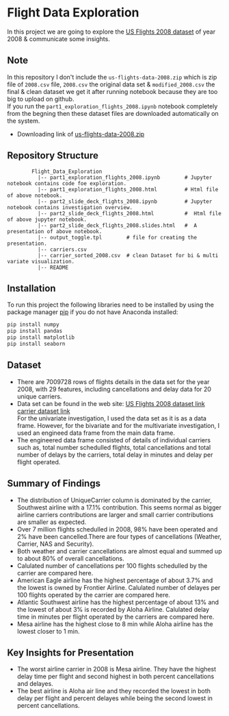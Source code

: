 # Flight Data Exploration

In this project we are going to explore the [US Flights 2008 dataset](https://www.kaggle.com/vikalpdongre/us-flights-data-2008/download) of year 2008 & communicate some insights.

## Note
In this repository I don't include the `us-flights-data-2008.zip` which is zip file of `2008.csv` file, `2008.csv` the original data set & `modified_2008.csv` the final & clean dataset we get it after running notebook because they are too big to upload on github.<br/>
If you run the `part1_exploration_flights_2008.ipynb` notebook completely from the begning then these dataset files are downloaded automatically on the system.<br/>
* Downloading link of [us-flights-data-2008.zip](https://www.kaggle.com/vikalpdongre/us-flights-data-2008/download)


## Repository Structure
~~~~~~~
        Flight_Data_Exploration
          |-- part1_exploration_flights_2008.ipynb        # Jupyter notebook contains code foe exploration.
          |-- part1_exploration_flights_2008.html         # Html file of above notebook.	      
          |-- part2_slide_deck_flights_2008.ipynb         # Jupyter notebook contains investigation overview.   
          |-- part2_slide_deck_flights_2008.html          #  Html file of above jupyter notebook.
          |-- part2_slide_deck_flights_2008.slides.html   #  A presentation of above notebook.
          |-- output_toggle.tpl        # file for creating the presentation.
          |-- carriers.csv
          |-- carrier_sorted_2008.csv  # clean Dataset for bi & multi variate visualization.
          |-- README
~~~~~~~

## Installation
To run this project the following libraries need to be installed by using the package manager [pip](https://pip.pypa.io/en/stable/) if you do not have Anaconda installed:

```python
pip install numpy
pip install pandas
pip install matplotlib
pip install seaborn
```

## Dataset
* There are 7009728 rows of flights details in the data set for the year 2008, with 29 features, including cancellations and delay data for 20 unique carriers.<br/>
* Data set can be found in the web site:
[US Flights 2008 dataset link](https://www.kaggle.com/vikalpdongre/us-flights-data-2008/download)<br/>
[carrier dataset link](http://stat-computing.org/dataexpo/2009/carriers.csv)
<br>For the univariate investigation, I used the data set as it is as a data frame. However, for the bivariate and for the multivariate investigation, I used an engineed data frame from the main data frame.<br/>
* The engineered data frame consisted of details of individual carriers such as, total number schedulled flights, total cancellations and total number of delays by the carriers, total delay in minutes and delay per flight operated.

## Summary of Findings
* The distribution of UniqueCarrier column is dominated by the carrier, Southwest airline with a 17.1% contribution. This seems normal as bigger airline carriers contributions are larger and small carrier contributions are smaller as expected.<br/>
* Over 7 million flights schedulled in 2008, 98% have been operated and 2% have been cancelled.There are four types of cancellations (Weather, Carrier, NAS and Security).
* Both weather and carrier cancellations are almost equal and summed up to about 80% of overall cancellations.
* Calulated number of cancellations per 100 flights schedulled by the carrier are compared here.
* American Eagle airline has the highest percentage of about 3.7% and the lowest is owned by Frontier Airline. Calulated number of delayes per 100 flights operated by the carrier are compared here.
* Atlantic Southwest airline has the highest percentage of about 13% and the lowest of about 3% is recorded by Aloha Airline. Calulated delay time in minutes per flight operated by the carriers are compared here.
* Mesa airline has the highest close to 8 min while Aloha airline has the lowest closer to 1 min.

## Key Insights for Presentation
* The worst airline carrier in 2008 is Mesa airline. They have the highest delay time per flight and second highest in both percent cancellations and delayes.
* The best airline is Aloha air line and they recorded the lowest in both delay per flight and percent delayes while being the second lowest in percent cancellations.
